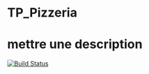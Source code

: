 # TP_Pizzeria

# mettre une description

[![Build Status](http://jenkins.cleverapps.io/buildStatus/icon?job=anthony-pizzeria)](http://jenkins.cleverapps.io/job/anthony-pizzeria/)
